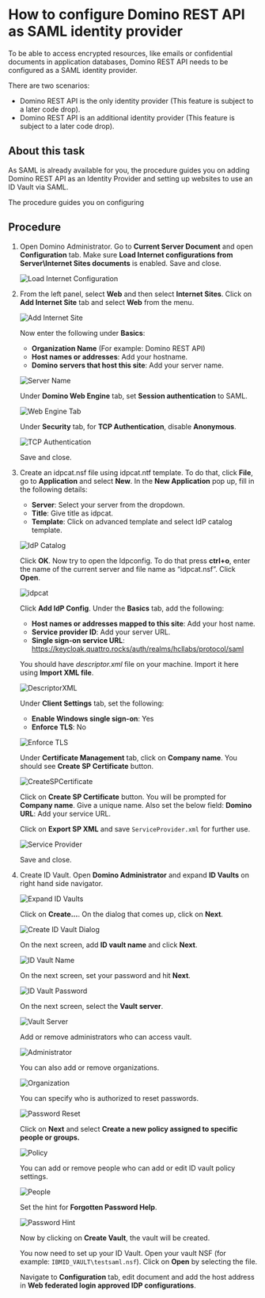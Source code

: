# How to configure Domino REST API as SAML identity provider

To be able to access encrypted resources, like emails or confidential documents in application databases, Domino REST API needs to be configured as a SAML identity provider.

There are two scenarios:

- Domino REST API is the only identity provider (This feature is subject to a later code drop).
- Domino REST API is an additional identity provider (This feature is subject to a later code drop).

<!--SAML is already available for you. You just need to add Domino REST API as an Identity Provider. Below is how you can do that and setup websites to use an ID Vault via SAML.-->

## About this task

As SAML is already available for you, the procedure guides you on adding Domino REST API as an Identity Provider and setting up websites to use an ID Vault via SAML.

The procedure guides you on configuring

## Procedure

1. Open Domino Administrator. Go to **Current Server Document** and open **Configuration** tab. Make sure **Load Internet configurations from Server\Internet Sites documents** is enabled. Save and close.

   ![Load Internet Configuration](../assets/images/SAML-LoadInternetConfigurations.png)

2. From the left panel, select **Web** and then select **Internet Sites**. Click on **Add Internet Site** tab and select **Web** from the menu.

   ![Add Internet Site](../assets/images/SAML-AddInternetSite.png)

   Now enter the following under **Basics**:

   - **Organization Name** (For example: Domino REST API)
   - **Host names or addresses**: Add your hostname.
   - **Domino servers that host this site**: Add your server name.

   ![Server Name](../assets/images/SAML-ServerName.png)

   Under **Domino Web Engine** tab, set **Session authentication** to SAML.

   ![Web Engine Tab](../assets/images/SAML-WebEngineTab.png)

   Under **Security** tab, for **TCP Authentication**, disable **Anonymous**.

   ![TCP Authentication](../assets/images/SAML-TCPAuthentication.png)

   Save and close.

3. Create an idpcat.nsf file using idpcat.ntf template. To do that, click **File**, go to **Application** and select **New**. In the **New Application** pop up, fill in the following details:

   - **Server**: Select your server from the dropdown.
   - **Title**: Give title as idpcat.
   - **Template**: Click on advanced template and select IdP catalog template.

   ![IdP Catalog](../assets/images/SAML-IdPCatalog.png)

   Click **OK**. Now try to open the Idpconfig. To do that press **ctrl+o**, enter the name of the current server and file name as “idpcat.nsf”. Click **Open**.

   ![idpcat](../assets/images/SAML-idpcat.png)

   Click **Add IdP Config**.
   Under the **Basics** tab, add the following:

   - **Host names or addresses mapped to this site**: Add your host name.
   - **Service provider ID**: Add your server URL.
   - **Single sign-on service URL**: https://keycloak.quattro.rocks/auth/realms/hcllabs/protocol/saml

   You should have _descriptor.xml_ file on your machine. Import it here using **Import XML file**.

   ![DescriptorXML](../assets/images/SAML-DescriptorXML.png)

   Under **Client Settings** tab, set the following:

   - **Enable Windows single sign-on**: Yes
   - **Enforce TLS**: No

   ![Enforce TLS](../assets/images/SAML-EnforceTLS.png)

   Under **Certificate Management** tab, click on **Company name**. You should see **Create SP Certificate** button.

   ![CreateSPCertificate](../assets/images/SAML-CreateSPCertificate.png)

   Click on **Create SP Certificate** button. You will be prompted for **Company name**. Give a unique name. Also set the below field:
   **Domino URL**: Add your service URL.

   Click on **Export SP XML** and save `ServiceProvider.xml` for further use.

   ![Service Provider](../assets/images/SAML-ServiceProvider.png)

   Save and close.

4. Create ID Vault. Open **Domino Administrator** and expand **ID Vaults** on right hand side navigator.

   ![Expand ID Vaults](../assets/images/SAML-ExpandIDVaults.png)

   Click on **Create...**. On the dialog that comes up, click on **Next**.

   ![Create ID Vault Dialog](../assets/images/SAML-CreateIDVaultDialog.png)

   On the next screen, add **ID vault name** and click **Next**.

   ![ID Vault Name](../assets/images/SAML-IDVaultName.png)

   On the next screen, set your password and hit **Next**.

   ![ID Vault Password](../assets/images/SAML-IDVaultPassword.png)

   On the next screen, select the **Vault server**.

   ![Vault Server](../assets/images/SAML-VaultServer.png)

   Add or remove administrators who can access vault.

   ![Administrator](../assets/images/SAML-Administrator.png)

   You can also add or remove organizations.

   ![Organization](../assets/images/SAML-Organization.png)

   You can specify who is authorized to reset passwords.

   ![Password Reset](../assets/images/SAML-PasswordReset.png)

   Click on **Next** and select **Create a new policy assigned to specific people or groups.**

   ![Policy](../assets/images/SAML-Policy.png)

   You can add or remove people who can add or edit ID vault policy settings.

   ![People](../assets/images/SAML-People.png)

   Set the hint for **Forgotten Password Help**.

   ![Password Hint](../assets/images/SAML-PasswordHint.png)

   Now by clicking on **Create Vault**, the vault will be created.

   You now need to set up your ID Vault.
   Open your vault NSF (for example: `IBMID_VAULT\testsaml.nsf`). Click on **Open** by selecting the file.

   Navigate to **Configuration** tab, edit document and add the host address in **Web federated login approved IDP configurations**.

